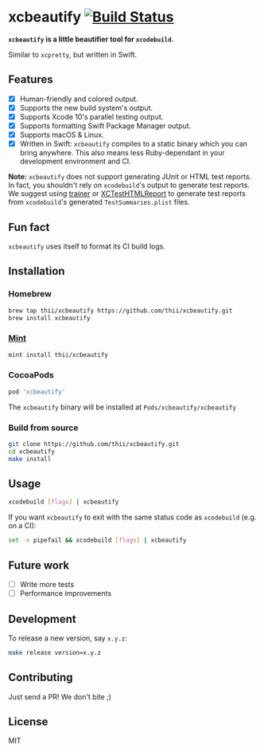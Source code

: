 # xcbeautify [![Build Status](https://app.bitrise.io/app/d23cc64bb267e15f/status.svg?token=BTw64Na-X05ayyPpauFEDw&branch=master)](https://app.bitrise.io/app/d23cc64bb267e15f)

**`xcbeautify` is a little beautifier tool for `xcodebuild`.**

Similar to `xcpretty`, but written in Swift.

## Features

- [x] Human-friendly and colored output.
- [x] Supports the new build system's output.
- [x] Supports Xcode 10's parallel testing output.
- [x] Supports formatting Swift Package Manager output.
- [x] Supports macOS & Linux.
- [x] Written in Swift: `xcbeautify` compiles to a static binary which you can
  bring anywhere. This also means less Ruby-dependant in your development
  environment and CI.

**Note:** `xcbeautify` does not support generating JUnit or HTML test reports.
In fact, you shouldn't rely on `xcodebuild`'s output to generate test reports.
We suggest using [trainer](https://github.com/KrauseFx/trainer) or
[XCTestHTMLReport](https://github.com/TitouanVanBelle/XCTestHTMLReport) to
generate test reports from `xcodebuild`'s generated `TestSummaries.plist`
files.

## Fun fact

`xcbeautify` uses itself to format its CI build logs.

## Installation
### Homebrew

```bash
brew tap thii/xcbeautify https://github.com/thii/xcbeautify.git
brew install xcbeautify
```

### [Mint](https://github.com/yonaskolb/mint)

```bash
mint install thii/xcbeautify
```

### CocoaPods

```ruby
pod 'xcbeautify'
```

The `xcbeautify` binary will be installed at `Pods/xcbeautify/xcbeautify`

### Build from source

```bash
git clone https://github.com/thii/xcbeautify.git
cd xcbeautify
make install
```

## Usage

```bash
xcodebuild [flags] | xcbeautify
```

If you want `xcbeautify` to exit with the same status code as `xcodebuild`
(e.g. on a CI):

```bash
set -o pipefail && xcodebuild [flags] | xcbeautify
```

## Future work

- [ ] Write more tests
- [ ] Performance improvements

## Development

To release a new version, say `x.y.z`:

```bash
make release version=x.y.z
```

## Contributing

Just send a PR! We don't bite ;)

## License

MIT
